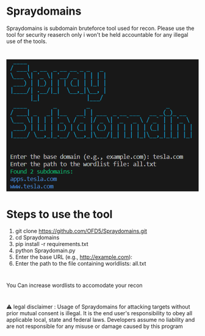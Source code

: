 # Spraydomains
Spraydomains is subdomain bruteforce tool used for recon. Please use the tool for security reaserch only i won't be held accountable for any illegal use of the tools.

#

![web-Dir search logo](https://raw.githubusercontent.com/OFD5/Spraydomains/main/Spraydomains.png)
# Steps to use the tool 
1. git clone https://github.com/OFD5/Spraydomains.git
2. cd Spraydomains
3. pip install -r requirements.txt
4. python Spraydomain.py
5. Enter the base URL (e.g., http://example.com):
6. Enter the path to the file containing worldlists: all.txt
#
You Can increase wordlists to accomodate your recon 

#
⚠ legal disclaimer : Usage of Spraydomains for attacking targets without prior mutual consent is illegal. It is the end user's responsibility to obey all applicable local, state and federal laws. Developers assume no liability and are not responsible for any misuse or damage caused by this program
#
